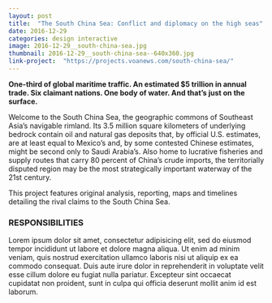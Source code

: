 ```yaml
---
layout: post
title:  "The South China Sea: Conflict and diplomacy on the high seas"
date: 2016-12-29
categories: design interactive
image: 2016-12-29__south-china-sea.jpg
thumbnail: 2016-12-29__south-china-sea--640x360.jpg
link-project:  "https://projects.voanews.com/south-china-sea/"
---
```


**One-third of global maritime traffic. An estimated $5 trillion in annual trade. Six claimant nations. One body of water. And that’s just on the surface.**

Welcome to the South China Sea, the geographic commons of Southeast Asia’s navigable rimland. Its 3.5 million square kilometers of underlying bedrock contain oil and natural gas deposits that, by official U.S. estimates, are at least equal to Mexico’s and, by some contested Chinese estimates, might be second only to Saudi Arabia’s. Also home to lucrative fisheries and supply routes that carry 80 percent of China’s crude imports, the territorially disputed region may be the most strategically important waterway of the 21st century.

This project features original analysis, reporting, maps and timelines detailing the rival claims to the South China Sea.

### RESPONSIBILITIES

Lorem ipsum dolor sit amet, consectetur adipisicing elit, sed do eiusmod tempor incididunt ut labore et dolore magna aliqua. Ut enim ad minim veniam, quis nostrud exercitation ullamco laboris nisi ut aliquip ex ea commodo consequat. Duis aute irure dolor in reprehenderit in voluptate velit esse cillum dolore eu fugiat nulla pariatur. Excepteur sint occaecat cupidatat non proident, sunt in culpa qui officia deserunt mollit anim id est laborum.